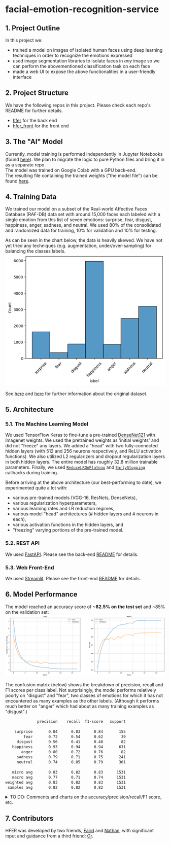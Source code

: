 # facial-emotion-recognition-service

## 1. Project Outline
In this project we:
- trained a model on images of isolated human faces using deep learning techniques in order to recognize the emotions expressed
- used image segmentation libraries to isolate faces in _any_ image so we can perform the abovementioned classification task on each face
- made a web UI to expose the above functionalities in a user-friendly interface

## 2. Project Structure
We have the following repos in this project. Please check each repo's README for further details.
- [hfer](https://github.com/facial-emotion-recognition-service/hfer) for the back end
- [hfer_front](https://github.com/facial-emotion-recognition-service/hfer_front) for the front end

## 3. The "AI" Model
Currently, model training is performed independently in Jupyter Notebooks (found [here](https://github.com/facial-emotion-recognition-service/hfer/tree/main/notebooks)). We plan to migrate the logic to pure Python files and bring it in as a separate repo.  
The model was trained on Google Colab with a GPU back-end.  
The resulting file containing the trained weights ("the model file") can be found [here](https://drive.google.com/file/d/1EXQdc-XM1vzkO4KLeSbUMfJk9w-rvehG/view?pli=1).

## 4. Training Data
We trained our model on a subset of the Real-world Affective Faces Database (RAF-DB) data set with around 15,000 faces each labeled with a single emotion from this list of seven emotions: surprise, fear, disgust, happiness, anger, sadness, and neutral. We used 80% of the consolidated and randomized data for training, 10% for validation and 10% for testing.

As can be seen in the chart below, the data is heavily skewed. We have not yet tried any techniques (e.g. augmentation, under/over-sampling) for balancing the classes labels.
![Data Imbalance](doc/img/imbalance.png)

See [here](https://paperswithcode.com/dataset/raf-db) and [here](https://www.kaggle.com/datasets/shuvoalok/raf-db-dataset/data) for further information about the original dataset.

## 5. Architecture
### 5.1. The Machine Learning Model
We used TensorFlow Keras to fine-tune a pre-trained [DenseNet121](https://keras.io/api/applications/densenet/) with Imagenet weights. We used the pretrained weights as 'initial weights' and did not "freeze" any layers. We added a "head" with two fully-connected hidden layers (with 512 and 256 neurons respectively, and ReLU activation functions). We also utilized L2 regularizers and dropout regularization layers in both hidden layers. The entire model has roughly 32.8 million trainable parameters. Finally, we used [`ReduceLROnPlateau`](https://keras.io/api/callbacks/reduce_lr_on_plateau/) and [`EarlyStopping`](https://keras.io/api/callbacks/early_stopping/) callbacks during training.

Before arriving at the above architecture (our best-performing to date), we experimented quite a lot with:
- various pre-trained models (VGG-16, ResNets, DenseNets),
- various regularization hyperparameters,
- various learning rates and LR reduction regimes,
- various model "head" architectures (# hidden layers and # neurons in each),
- various activation functions in the hidden layers, and
- "freezing" varying portions of the pre-trained model.

### 5.2. REST API
We used [FastAPI](https://fastapi.tiangolo.com/). Please see the back-end [README](https://github.com/facial-emotion-recognition-service/hfer) for details.

### 5.3. Web Front-End
We used [Streamlit](https://streamlit.io/). Please see the front-end [README](https://github.com/facial-emotion-recognition-service/hfer_front) for details.

## 6. Model Performance
The model reached an accuracy score of **~82.5% on the test set** and ~85% on the validation set:
![Training Curves](doc/img/training_curves.png)

The confusion matrix (below) shows the breakdown of precision, recall and F1 scores per class label. Not surprisingly, the model performs relatively poorly on "disgust" and "fear", two classes of emotions for which it has not encountered as many examples as the other labels. (Although it performs much better on "anger" which had about as many training examples as "disgust".)
```
              precision    recall  f1-score   support

    surprise       0.84      0.83      0.84       155
        fear       0.72      0.54      0.62        39
     disgust       0.56      0.41      0.48        82
   happiness       0.93      0.94      0.94       631
       anger       0.80      0.72      0.76        82
     sadness       0.79      0.71      0.75       241
     neutral       0.74      0.85      0.79       301

   micro avg       0.83      0.82      0.83      1531
   macro avg       0.77      0.71      0.74      1531
weighted avg       0.83      0.82      0.83      1531
 samples avg       0.82      0.82      0.82      1531
```
<details>
<summary>TO DO: Comments and charts on the accuracy/precision/recall/F1 score, etc.</summary>
</details>

## 7. Contributors
HFER was developed by two friends, [Farid](https://github.com/artificialfintelligence) and [Nathan](https://github.com/nihonlanguageprocessing), with significant input and guidance from a third friend: [Or](https://github.com/orbartal).
